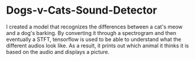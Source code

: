 # Dogs-v-Cats-Sound-Detector
I created a model that recognizes the differences between a cat's meow and a dog's barking. By converting it through a spectrogram and then eventually a STFT, tensorflow is used to be able to understand what the different audios look like. As a result, it prints out which animal it thinks it is based on the audio and displays a picture. 
